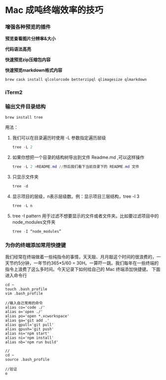 # Mac 成吨终端效率的技巧

### 增强各种预览的插件

**预览查看图片分辨率&大小**

**代码语法高亮**

**快速预览zip压缩包内容**

**快速预览markdown格式内容**

```powershell
brew cask install qlcolorcode betterzipql qlimagesize qlmarkdown
```

### iTerm2



### 输出文件目录结构

```powershell
brew install tree
```

用法：

1. 我们可以在目录遍历时使用 -L 参数指定遍历层级

   ```powershell
   tree -L 2
   ```

2. 如果你想把一个目录的结构树导出到文件 Readme.md ,可以这样操作

   ```powershell
   tree -L 2 >README.md //然后我们看下当前目录下的 README.md 文件
   ```

3. 只显示文件夹

   ```powershell
   tree -d 
   ```

4. 显示项目的层级，n表示层级数。例：显示项目三层结构，tree -l 3

   ```powershell
   tree -L n 
   ```

5. tree -I pattern 用于过滤不想要显示的文件或者文件夹。比如要过滤项目中的node_modules文件夹

   ```powershell
   tree -I “node_modules”
   ```


### 为你的终端添加常用快捷键

我们经常在终端做着一些纯指令的事情，天天敲、月月敲这个时间的很浪费的，一天节约5分钟，一年节约365*5/60 = 30H。一算吓一跳。我们每年在一些终端的指令上浪费了这么多时间。今天记录下如何给自己的 Mac 终端添加快捷键。
下面进入命令行

```
cd ~
touch .bash_profile
vim .bash_profile 

//输入自己常用的命令
alias co='code ./'
alias o='open ./'
alias po='open *.xcworkspace'
alias ga='git add .'
alias gpull='git pull'
alias gpush='git push'
alias ns='npm start'
alias ni='npm install'
alias nb='npm run build'

//
cd ~
source .bash_profile 

//验证
o
```
